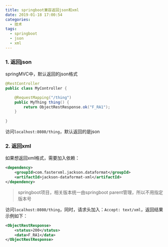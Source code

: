 ```yaml
---
title: springboot兼容返回json和xml
date: 2019-01-18 17:00:54
categories:
  - 技术
tags:
  - springboot
  - json
  - xml
---
```


### 1. 返回json

springMVC中，默认返回的json格式
```java
@RestController
public class MyController {

    @RequestMapping("/thing")
    public MyThing thing() {
        return ObjectRestResponse.ok("F_RA1");
    }
    
}
```

访问`localhost:8080/thing`，默认返回的是json

### 2. 返回xml

如果想返回xml格式，需要加入依赖：

```xml
<dependency>
    <groupId>com.fasterxml.jackson.dataformat</groupId>
    <artifactId>jackson-dataformat-xml</artifactId>
</dependency>
```

> springboot项目，相关版本统一由springboot parent管理，所以不用指定版本号

访问`localhost:8080/thing`，同时，请求头加入：`Accept: text/xml`，返回结果示例如下：

```xml
<ObjectRestResponse>
    <status>200</status>
    <data>F_RA1</data>
</ObjectRestResponse>
```